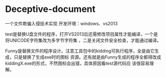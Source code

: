 ﻿# Deceptive-document
一个文件欺骗入侵技术实现
开发环境：windows、vs2013
 
test是替换U盘文件的程序，打开VS2013后还需修改项目属性才能编译，一个是将UNICODE字符集改为多字节字符集
，二是关闭文件安全检查，才能通过编译。

Funny是替换文件的程序设计。注意工具包中的kidding可执行程序，全是由它生成，只是替换了生成exe时的图标
资源。还有就是由Funny生成的程序全都得改成kiddingX.exe的形式，不然图标会出错，具体原因看test源代码应
该很容易理解。
